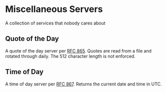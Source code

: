 # Miscellaneous Servers

A collection of services that nobody cares about

## Quote of the Day

A quote of the day server per [RFC 865](rfc-865).  Quotes are read from a file
and rotated through daily.  The 512 character length is not enforced.

## Time of Day

A time of day server per [RFC 867](rfc-867).  Returns the current date and time
in UTC.

[rfc-865]: http://tools.ietf.org/html/rfc865
[rfc-867]: http://tools.ietf.org/html/rfc867
